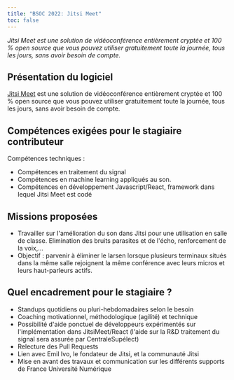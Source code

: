 ```yaml
---
title: "BSOC 2022: Jitsi Meet"
toc: false
---
```


*Jitsi Meet est une solution de vidéoconférence entièrement cryptée et 100 % open source que vous pouvez utiliser gratuitement toute la journée, tous les jours, sans avoir besoin de compte.*

## Présentation du logiciel

[Jitsi Meet](https://jitsi.org/jitsi-meet/) est une solution de vidéoconférence entièrement cryptée et 100 % open source que vous pouvez utiliser gratuitement toute la journée, tous les jours, sans avoir besoin de compte.

## Compétences exigées pour le stagiaire contributeur

Compétences techniques : 

- Compétences en traitement du signal
- Compétences en machine learning appliqués au son.
- Compétences en développement Javascript/React, framework dans lequel Jitsi Meet est codé

## Missions proposées

- Travailler sur l'amélioration du son dans Jitsi pour une utilisation en salle de classe. Elimination des bruits parasites et de l'écho, renforcement de la voix,...
- Objectif : parvenir à éliminer le larsen lorsque plusieurs terminaux situés dans la même salle rejoignent la même conférence avec leurs micros et leurs haut-parleurs actifs.

## Quel encadrement pour le stagiaire ?

- Standups quotidiens ou pluri-hebdomadaires selon le besoin
- Coaching motivationnel, méthodologique (agilité) et technique
- Possibilité d'aide ponctuel de développeurs expérimentés sur l'implémentation dans JitsiMeet/React (l'aide sur la R&D traitement du signal sera assurée par CentraleSupélect)
- Relecture des Pull Requests
- Lien avec Emil Ivo, le fondateur de Jitsi, et la communauté Jitsi
- Mise en avant des travaux et communication sur les différents supports de France Université Numérique
